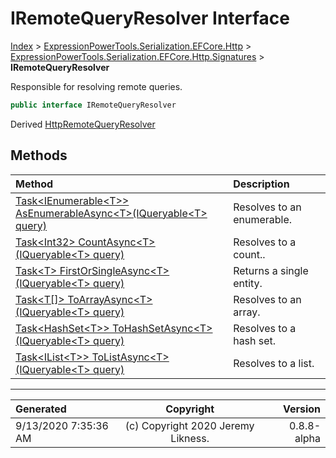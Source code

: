 ﻿# IRemoteQueryResolver Interface

[Index](../index.md) > [ExpressionPowerTools.Serialization.EFCore.Http](ExpressionPowerTools.Serialization.EFCore.Http.a.md) > [ExpressionPowerTools.Serialization.EFCore.Http.Signatures](ExpressionPowerTools.Serialization.EFCore.Http.Signatures.n.md) > **IRemoteQueryResolver**

Responsible for resolving remote queries.

```csharp
public interface IRemoteQueryResolver
```

Derived  [HttpRemoteQueryResolver](ExpressionPowerTools.Serialization.EFCore.Http.Transport.HttpRemoteQueryResolver.cs.md) 

## Methods

| Method | Description |
| :-- | :-- |
| [Task&lt;IEnumerable&lt;T>> AsEnumerableAsync&lt;T>(IQueryable&lt;T> query)](ExpressionPowerTools.Serialization.EFCore.Http.Signatures.IRemoteQueryResolver.AsEnumerableAsync.m.md) | Resolves to an enumerable. |
| [Task&lt;Int32> CountAsync&lt;T>(IQueryable&lt;T> query)](ExpressionPowerTools.Serialization.EFCore.Http.Signatures.IRemoteQueryResolver.CountAsync.m.md) | Resolves to a count.. |
| [Task&lt;T> FirstOrSingleAsync&lt;T>(IQueryable&lt;T> query)](ExpressionPowerTools.Serialization.EFCore.Http.Signatures.IRemoteQueryResolver.FirstOrSingleAsync.m.md) | Returns a single entity. |
| [Task&lt;T[]> ToArrayAsync&lt;T>(IQueryable&lt;T> query)](ExpressionPowerTools.Serialization.EFCore.Http.Signatures.IRemoteQueryResolver.ToArrayAsync.m.md) | Resolves to an array. |
| [Task&lt;HashSet&lt;T>> ToHashSetAsync&lt;T>(IQueryable&lt;T> query)](ExpressionPowerTools.Serialization.EFCore.Http.Signatures.IRemoteQueryResolver.ToHashSetAsync.m.md) | Resolves to a hash set. |
| [Task&lt;IList&lt;T>> ToListAsync&lt;T>(IQueryable&lt;T> query)](ExpressionPowerTools.Serialization.EFCore.Http.Signatures.IRemoteQueryResolver.ToListAsync.m.md) | Resolves to a list. |

---

| Generated | Copyright | Version |
| :-- | :-: | --: |
| 9/13/2020 7:35:36 AM | (c) Copyright 2020 Jeremy Likness. | 0.8.8-alpha |
